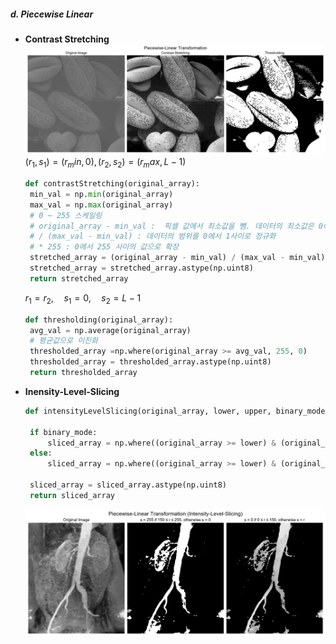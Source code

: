 ##### d. Piecewise Linear
- **Contrast Stretching**  
   ![](ch03/Images/Result/ex07_PiecewiseLinear.png)
   $(r_1, s_1) = (r_min, 0), (r_2, s_2) = (r_max, L-1)$
   ``` python
   def contrastStretching(original_array):
    min_val = np.min(original_array)
    max_val = np.max(original_array)
    # 0 ~ 255 스케일링
    # original_array - min_val :  픽셀 값에서 최소값을 뺌. 데이터의 최소값은 0이 됨.
    # / (max_val - min_val) : 데이터의 범위를 0에서 1사이로 정규화
    # * 255 : 0에서 255 사이의 값으로 확장
    stretched_array = (original_array - min_val) / (max_val - min_val) * 255 
    stretched_array = stretched_array.astype(np.uint8)
    return stretched_array
   ```
   
   $r_1 = r_2, \quad s_1 = 0, \quad s_2 = L - 1$   
   ``` python
   def thresholding(original_array):
    avg_val = np.average(original_array)
    # 평균값으로 이진화
    thresholded_array =np.where(original_array >= avg_val, 255, 0)
    thresholded_array = thresholded_array.astype(np.uint8)
    return thresholded_array
   ```
   
   
- **Inensity-Level-Slicing**
   ``` python
   def intensityLevelSlicing(original_array, lower, upper, binary_mode):
    
    if binary_mode:
        sliced_array = np.where((original_array >= lower) & (original_array <= upper), 255, 0)
    else:
        sliced_array = np.where((original_array >= lower) & (original_array <= upper), 0, original_array)
        
    sliced_array = sliced_array.astype(np.uint8)
    return sliced_array
   ```
     ![](ch03\Images\Result\ex08_PiecewiseLinear.png)

